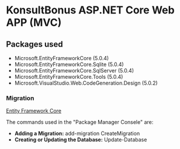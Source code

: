 # KonsultBonus ASP.NET Core Web APP (MVC)

## Packages used
 - Microsoft.EntityFrameworkCore (5.0.4)
 - Microsoft.EntityFrameworkCore.Sqlite (5.0.4)
 - Microsoft.EntityFrameworkCore.SqlServer (5.0.4)
 - Microsoft.EntityFrameworkCore.Tools (5.0.4)
 - Microsoft.VisualStudio.Web.CodeGeneration.Design (5.0.2)

### Migration
[Entity Framework Core](https://www.entityframeworktutorial.net/efcore/entity-framework-core-migration.aspx)

The commands used in the "Package Manager Consele" are:
- **Adding a Migration:** add-migration CreateMigration
- **Creating or Updating the Database:** Update-Database 
